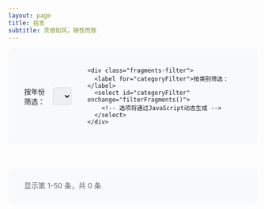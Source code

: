 ```yaml
---
layout: page
title: 拾言
subtitle: 灵感如风，随性而致
---
```


<!-- 顶部筛选控制 -->
<div class="fragments-top-filters">
  <div class="fragments-filters">
    <div class="fragments-filter">
      <label for="yearFilter">按年份筛选：</label>
      <select id="yearFilter" onchange="filterFragments()">
        <!-- 选项将通过JavaScript动态生成 -->
      </select>
    </div>

    <div class="fragments-filter">
      <label for="categoryFilter">按类别筛选：</label>
      <select id="categoryFilter" onchange="filterFragments()">
        <!-- 选项将通过JavaScript动态生成 -->
      </select>
    </div>
  </div>
</div>

<div class="fragments-container" id="fragmentsContainer">
  <!-- 拾言内容将通过JavaScript动态加载 -->
</div>

<!-- 底部分页控制 -->
<div class="fragments-bottom-controls">
  <div class="fragments-pagination-info">
    <span id="fragmentsInfo">显示第 <span id="currentStart">1</span>-<span id="currentEnd">50</span> 条，共 <span id="totalFragments">0</span> 条</span>
  </div>

  <div class="fragments-pagination" id="fragmentsPagination">
  </div>
</div>

<!-- 图片预览模态框 -->
<div id="imageModal" class="modal" onclick="closeModal()">
  <span class="close">&times;</span>
  <img class="modal-content" id="modalImage">
</div>

<style>
.fragments-container {
  max-width: 800px;
  margin: 0 auto;
}

.fragment-item {
  margin-bottom: 2rem;
  padding: 1.5rem;
  border-left: 3px solid var(--fragment-border, #008AFF);
  background: var(--fragment-bg, #f8f9fa);
  border-radius: 0 8px 8px 0;
}

.fragment-time {
  color: var(--fragment-time-color, #666);
  font-size: 0.9rem;
  margin-bottom: 0.5rem;
  font-family: 'Courier New', monospace;
}

.fragment-category {
  color: var(--fragment-category-color, #008AFF);
  font-size: 0.8rem;
  font-weight: 500;
  margin-left: 1rem;
  padding: 0.2rem 0.6rem;
  background: var(--fragment-category-bg, rgba(0, 138, 255, 0.1));
  border-radius: 12px;
  font-family: -apple-system, BlinkMacSystemFont, 'Segui UI', sans-serif;
}

.fragment-content {
  line-height: 1.6;
}

.fragment-content p {
  margin-bottom: 0.5rem;
}

.fragment-images {
  margin-top: 1rem;
  display: flex;
  flex-wrap: wrap;
  gap: 0.5rem;
}

.fragment-img {
  max-width: 200px;
  max-height: 200px;
  object-fit: cover;
  border-radius: 8px;
  cursor: pointer;
  transition: transform 0.2s ease;
}

.fragment-img:hover {
  transform: scale(1.05);
}

/* 模态框样式 */
.modal {
  display: none;
  position: fixed;
  z-index: 1000;
  left: 0;
  top: 0;
  width: 100%;
  height: 100%;
  background-color: rgba(0,0,0,0.9);
}

.modal-content {
  margin: auto;
  display: block;
  position: absolute;
  top: 50%;
  left: 50%;
  transform: translate(-50%, -50%);
  max-width: calc(100vw - 40px);
  max-height: calc(100vh - 40px);
  width: auto;
  height: auto;
  object-fit: contain;
}

.close {
  position: absolute;
  top: 15px;
  right: 35px;
  color: #f1f1f1;
  font-size: 40px;
  font-weight: bold;
  cursor: pointer;
}

.close:hover {
  color: #bbb;
}

/* 顶部筛选控制样式 */
.fragments-top-filters {
  margin-bottom: 2rem;
  padding: 1.5rem 2rem;
  background: var(--fragment-bg, #f8f9fa);
  border-radius: 8px;
}

.fragments-filters {
  display: flex;
  align-items: center;
  gap: 2rem;
  justify-content: center;
}

/* 底部分页控制样式 */
.fragments-bottom-controls {
  margin-top: 3rem;
  padding: 1.5rem 2rem;
  background: var(--fragment-bg, #f8f9fa);
  border-radius: 8px;
  display: flex;
  justify-content: space-between;
  align-items: center;
  flex-wrap: wrap;
  gap: 1rem;
}

.fragments-filter {
  display: flex;
  align-items: center;
  gap: 0.5rem;
}

.fragments-filter select {
  padding: 0.5rem;
  border: 1px solid #ddd;
  border-radius: 4px;
  font-size: 0.9rem;
}

.fragments-pagination-info {
  color: #666;
  font-size: 0.9rem;
}

.fragments-pagination {
  flex-grow: 1;
  text-align: center;
}

.fragments-pagination .pagination {
  justify-content: center;
  margin-bottom: 0;
}

.fragments-pagination .page-item.active .page-link {
  background-color: var(--link-color, #008AFF);
  border-color: var(--link-color, #008AFF);
}

@media (max-width: 768px) {
  .fragment-item {
    margin: 0 -1rem 2rem -1rem;
    border-radius: 0;
  }

  .fragment-img {
    max-width: 150px;
    max-height: 150px;
  }

  .fragment-category {
    font-size: 0.7rem;
    margin-left: 0.5rem;
    padding: 0.1rem 0.4rem;
  }

  .fragments-top-filters {
    padding: 1.5rem 1rem;
  }

  .fragments-bottom-controls {
    padding: 1.5rem 1rem;
    flex-direction: column;
    text-align: center;
    gap: 1.5rem;
  }

  .fragments-filters {
    flex-direction: column;
    gap: 1rem;
  }

  .fragments-filter {
    justify-content: center;
  }

  .fragments-pagination {
    flex-grow: 0;
  }

  .fragments-pagination .pagination {
    flex-wrap: wrap;
    font-size: 0.8rem;
  }
}
</style>

<!-- 隐藏的数据容器 -->
<script type="application/json" id="fragmentsData">
{
  "fragments": [
    {% assign all_fragments = '' | split: ',' %}
    {% for fragment_file in site.fragments %}
      {% for fragment in fragment_file.fragments %}
        {% assign all_fragments = all_fragments | push: fragment %}
      {% endfor %}
    {% endfor %}
    {% assign sorted_fragments = all_fragments | sort: 'datetime' | reverse %}
    {% for fragment in sorted_fragments %}
      {% assign current_year = fragment.datetime | date: '%Y' %}
    {
      "datetime": "{{ fragment.datetime }}",
      "content": {{ fragment.content | jsonify }},
      "year": {{ current_year }},
      "category": "{{ fragment.category | default: '默认' }}",
      {% if fragment.image %}
      "image": "{{ fragment.image }}",
      {% endif %}
      {% if fragment.images %}
      "images": {{ fragment.images | jsonify }},
      {% endif %}
      "formatted_time": "{{ fragment.datetime | date: '%Y-%m-%d %H:%M' }}"
    }{% unless forloop.last %},{% endunless %}
    {% endfor %}
  ]
}
</script>

<script>
// 全局变量
let allFragments = [];
let filteredFragments = [];
let currentYearFilter = '';
let currentCategoryFilter = 'all';
let currentPage = 1;
const itemsPerPage = 50;

// 初始化
document.addEventListener('DOMContentLoaded', function() {
  loadFragments();
  setupYearFilter();
  setupCategoryFilter();
  filterFragments(); // 使用filterFragments来应用默认筛选
});

// 加载碎碎念数据
function loadFragments() {
  try {
    const dataScript = document.getElementById('fragmentsData');
    if (!dataScript) {
      console.error('无法找到fragmentsData元素');
      return;
    }

    const data = JSON.parse(dataScript.textContent.trim());
    allFragments = data.fragments || [];
    filteredFragments = [...allFragments];

    console.log('成功加载', allFragments.length, '条拾言');
  } catch (error) {
    console.error('加载拾言数据失败:', error);
    allFragments = [];
    filteredFragments = [];
  }
}

// 设置年份筛选器
function setupYearFilter() {
  const yearFilter = document.getElementById('yearFilter');
  if (!yearFilter || allFragments.length === 0) {
    console.warn('无法设置年份筛选器');
    return;
  }

  const years = [...new Set(allFragments.map(f => f.year))].sort((a, b) => b - a);

  // 清空现有选项（保留默认的"全部年份"选项）
  yearFilter.innerHTML = '';

  // 添加年份选项
  years.forEach(year => {
    const option = document.createElement('option');
    option.value = year;
    option.textContent = year + '年';
    yearFilter.appendChild(option);
  });

  // 添加"全部年份"选项到底部
  const allOption = document.createElement('option');
  allOption.value = 'all';
  allOption.textContent = '全部年份';
  yearFilter.appendChild(allOption);

  // 默认选择最新年份
  if (years.length > 0) {
    const latestYear = years[0];
    yearFilter.value = latestYear;
    currentYearFilter = latestYear.toString();
  }

  console.log('年份筛选器设置完成，共', years.length, '个年份，默认选择', years[0]);
}

// 设置类别筛选器
function setupCategoryFilter() {
  const categoryFilter = document.getElementById('categoryFilter');
  if (!categoryFilter || allFragments.length === 0) {
    console.warn('无法设置类别筛选器');
    return;
  }

  const categories = [...new Set(allFragments.map(f => f.category))].sort();

  // 清空现有选项
  categoryFilter.innerHTML = '';

  // 添加"所有类别"选项在顶部
  const allOption = document.createElement('option');
  allOption.value = 'all';
  allOption.textContent = '所有类别';
  categoryFilter.appendChild(allOption);

  // 添加类别选项
  categories.forEach(category => {
    const option = document.createElement('option');
    option.value = category;
    option.textContent = category;
    categoryFilter.appendChild(option);
  });

  console.log('类别筛选器设置完成，共', categories.length, '个类别');
}

// 组合筛选
function filterFragments() {
  const yearFilter = document.getElementById('yearFilter');
  const categoryFilter = document.getElementById('categoryFilter');

  currentYearFilter = yearFilter.value;
  currentCategoryFilter = categoryFilter.value;

  filteredFragments = allFragments.filter(fragment => {
    let matchYear = currentYearFilter === 'all' || fragment.year == currentYearFilter;
    let matchCategory = currentCategoryFilter === 'all' || fragment.category === currentCategoryFilter;
    return matchYear && matchCategory;
  });

  currentPage = 1;
  displayFragments();

  console.log('筛选结果：', filteredFragments.length, '条拾言');
}

// 显示碎碎念
function displayFragments() {
  const container = document.getElementById('fragmentsContainer');
  if (!container) {
    console.error('无法找到fragmentsContainer元素');
    return;
  }

  const totalItems = filteredFragments.length;
  const startIndex = (currentPage - 1) * itemsPerPage;
  const endIndex = Math.min(startIndex + itemsPerPage, totalItems);
  const pageFragments = filteredFragments.slice(startIndex, endIndex);

  console.log('显示拾言:', pageFragments.length, '条 (第', startIndex + 1, '-', endIndex, '条，共', totalItems, '条)');

  // 清空容器
  container.innerHTML = '';

  if (pageFragments.length === 0) {
    container.innerHTML = '<div class="alert alert-info">暂无拾言内容</div>';
    return;
  }

  // 渲染碎碎念
  pageFragments.forEach(fragment => {
    const fragmentDiv = document.createElement('div');
    fragmentDiv.className = 'fragment-item';

    let imagesHtml = '';
    if (fragment.image) {
      imagesHtml = `<div class="fragment-images">
        <img src="${fragment.image}" alt="拾言图片" class="fragment-img" onclick="openModal('${fragment.image}')">
      </div>`;
    } else if (fragment.images) {
      const imageElements = fragment.images.map(img =>
        `<img src="${img}" alt="拾言图片" class="fragment-img" onclick="openModal('${img}')">`
      ).join('');
      imagesHtml = `<div class="fragment-images">${imageElements}</div>`;
    }

    // 处理多行内容，将换行符转换为<br>标签，并保持段落结构
    const formattedContent = fragment.content
      .split('\n\n')  // 按双换行符分割段落
      .map(paragraph => paragraph.trim())
      .filter(paragraph => paragraph.length > 0)
      .map(paragraph => `<p>${paragraph.replace(/\n/g, '<br>')}</p>`)
      .join('');

    fragmentDiv.innerHTML = `
      <div class="fragment-time">${fragment.formatted_time} <span class="fragment-category">${fragment.category}</span></div>
      <div class="fragment-content">
        ${formattedContent}
        ${imagesHtml}
      </div>
    `;

    container.appendChild(fragmentDiv);
  });

  // 更新信息和分页
  updatePaginationInfo(startIndex + 1, endIndex, totalItems);
  renderPagination(totalItems);
}

// 更新分页信息
function updatePaginationInfo(start, end, total) {
  document.getElementById('currentStart').textContent = start;
  document.getElementById('currentEnd').textContent = end;
  document.getElementById('totalFragments').textContent = total;
}

// 渲染分页控件
function renderPagination(totalItems) {
  const pagination = document.getElementById('fragmentsPagination');
  const totalPages = Math.ceil(totalItems / itemsPerPage);

  if (totalPages <= 1) {
    pagination.innerHTML = '';
    return;
  }

  let paginationHtml = '<ul class="pagination main-pager">';

  // 上一页
  if (currentPage > 1) {
    paginationHtml += `<li class="page-item previous">
      <a class="page-link" href="#" onclick="goToPage(${currentPage - 1})">&larr; 上一页</a>
    </li>`;
  }

  // 页码
  const startPage = Math.max(1, currentPage - 2);
  const endPage = Math.min(totalPages, currentPage + 2);

  if (startPage > 1) {
    paginationHtml += `<li class="page-item">
      <a class="page-link" href="#" onclick="goToPage(1)">1</a>
    </li>`;
    if (startPage > 2) {
      paginationHtml += `<li class="page-item disabled"><span class="page-link">...</span></li>`;
    }
  }

  for (let i = startPage; i <= endPage; i++) {
    paginationHtml += `<li class="page-item ${i === currentPage ? 'active' : ''}">
      <a class="page-link" href="#" onclick="goToPage(${i})">${i}</a>
    </li>`;
  }

  if (endPage < totalPages) {
    if (endPage < totalPages - 1) {
      paginationHtml += `<li class="page-item disabled"><span class="page-link">...</span></li>`;
    }
    paginationHtml += `<li class="page-item">
      <a class="page-link" href="#" onclick="goToPage(${totalPages})">${totalPages}</a>
    </li>`;
  }

  // 下一页
  if (currentPage < totalPages) {
    paginationHtml += `<li class="page-item next">
      <a class="page-link" href="#" onclick="goToPage(${currentPage + 1})">下一页 &rarr;</a>
    </li>`;
  }

  paginationHtml += '</ul>';
  pagination.innerHTML = paginationHtml;
}

// 跳转到指定页面
function goToPage(page) {
  currentPage = page;
  displayFragments();

  // 滚动到页面顶部
  document.querySelector('.fragments-container').scrollIntoView({
    behavior: 'smooth'
  });
}

// 图片模态框功能
function openModal(imageSrc) {
  const modal = document.getElementById('imageModal');
  const modalImg = document.getElementById('modalImage');
  modal.style.display = 'block';
  modalImg.src = imageSrc;
}

function closeModal() {
  document.getElementById('imageModal').style.display = 'none';
}

// ESC键关闭模态框
document.addEventListener('keydown', function(event) {
  if (event.key === 'Escape') {
    closeModal();
  }
});
</script>
